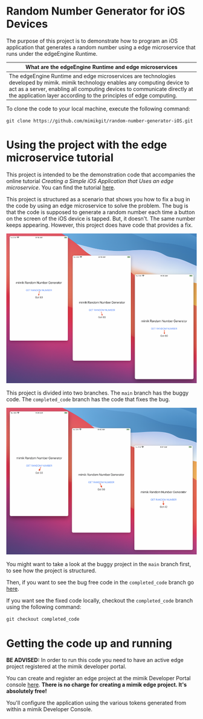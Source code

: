 # Random Number Generator for iOS Devices
The purpose of this project is to demonstrate how to program an iOS application that generates a random number using a edge microservice that runs under the edgeEngine Runtime.

|What are the edgeEngine Runtime and edge microservices|
|----|
|The edgeEngine Runtime and edge microservices are technologies developed by mimik. mimik technology enables any computing device to act as a server, enabling all computing devices to communicate directly at the application layer according to the principles of edge computing.|

To clone the code to your local machine, execute the following command:

`git clone https://github.com/mimikgit/random-number-generator-iOS.git`

# Using the project with the edge microservice tutorial

This project is intended to be the demonstration code that accompanies the online tutorial *Creating a Simple iOS Application that Uses an edge microservice*. You can find the tutorial [here](https://devdocs.mimik.com/tutorials/08-index).

This project is structured as a scenario that shows you how to fix a bug in the code by using an edge microservice to solve the problem. The bug is that the code is supposed to generate a random number each time a button on the screen of the iOS device is tapped. But, it doesn't. The same number keeps appearing. However, this project does have code that provides a fix.

![buggy code](images/iOS-buggy-behaviour.png)

This project is divided into two branches. The `main` branch has the buggy code. The `completed_code` branch has the code that fixes the bug.

![buggy code](images/iOS-random-number-working.png)

You might want to take a look at the buggy project in the `main` branch first, to see how the project is structured.

Then, if you want to see the bug free code in the `completed_code` branch go [here](https://github.com/mimikgit/random-number-generator-iOS/tree/completed_code).

If you want see the fixed code locally, checkout the `completed_code` branch using the following command:

`git checkout completed_code`

# Getting the code up and running

**BE ADVISED:** In order to run this code you need to have an active edge project registered at the mimik developer portal.

You can create and register an edge project at the mimik Developer Portal console [here](https://developer.mimik.com/console). **There is no charge for creating a mimik edge project. It's absolutely free!**

You'll configure the application using the various tokens generated from within a mimik Developer Console.